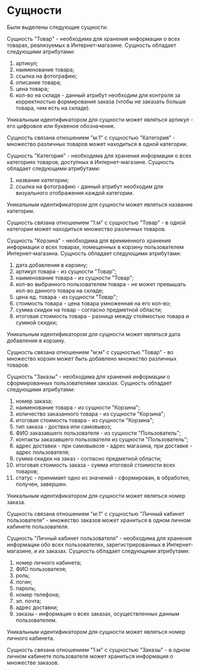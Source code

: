 # Сущности

Были выделены следующие сущности:

Сущность "Товар" - необходима для хранения информации о всех товарах, реализуемых в Интернет-магазине. Сущность обладает следующими атрибутами: 
1. артикул;
2. наименование товара; 
3. ссылка на фотографию;
4. описание товара;
5. цена товара;
6. кол-во на складе - данный атрибут необходим для контроля за корректностью формирования заказа (чтобы не заказать больше товара, чем есть на складе).


Уникальным идентификатором для сущности может являться артикул - его цифровое или буквеное обозначение. 


Сущность связана отношением "м:1" с сущностью "Категория" - множество различных товаров может находиться в одной категории.  


Сущность "Категория" - необходима для хранения информации о всех категориях товаров, доступных в Интернет-магазине. Сущность обладает следующими атрибутами:
1. название категории;
2. ссылка на фотографию - данный атрибут необходим для визуального отображения каждой категории.


Уникальным идентификатором для сущности может являться название категории. 


Сущность связана отношением "1:м" с сущностью "Товар" - в одной категории может находиться множество различных товаров. 


Сущность "Корзина" - необходима для времменного хранения информации о всех товарах, помещенных в корзину пользователем Интернет-магазина. Сущность обладает следующими атрибутами:
1. дата добавления в карзину;
2. артикул товара - из сущности "Товар";
3. наименование товара - из сущности "Товар";
4. кол-во выбранного пользователем товара - не может превышать кол-во данного товара на складе;
5. цена ед. товара - из сущности "Товар";
6. стоимость товара - цена товара умноженная на его кол-во;
7. сумма скидки на товар - согласно предметной области;
8. итоговая стоимость товара - разница между стоймостью товара и суммой скидки;


Уникальным идентификатором для сущности может являться дата добавления в корзину. 


Сущность связана отношением "м:м" с сущностью "Товар" - во множество корзин может быть добавлено множество различных товаров.


Сущность "Заказы" - необходима для хранения информации о сформированных пользователями заказах. Сущность обладает следующими атрибутами:
1. номер заказа;
2. наименование товара - из сущности "Корзина";
3. количество заказанного товара - из сущности "Корзина";
4. итоговая стоимость товара - из сущности "Корзина"; 
4. тип заказа - доствка или самовывоз;
5. ФИО заказавшего пользователя - из сущности "Пользователь";
6. контакты заказавшего пользователя из сущности "Пользователь";
7. адрес доставки - при самовывозе - адрес магазина, при доставке - адрес пользователя;
8. сумма скидки на заказ - согласно предметной области;
9. итоговая стоимость заказа - сумма итоговой стоимости всех товаров;
10. статус - принимает одно из значений - сформирован, в обработке, получен, завершен.


Уникальным идентификатором для сущности может являться номер заказа. 


Сущность связана отношением "м:1" с сущностью "Личный кабинет пользователя" - множество заказов может храниться в одном личном кабинете пользователя.


Сущность "Личный кабинет пользователя" - необходима для хранения информации обо всех пользователях, зарегистрированных в Интернет-магазине, и их заказах. Сущность обладает следующими атрибутами:
1. номер личного кабинета;
2. ФИО пользователя;
3. роль;
4. логин;
5. пароль;
6. номер телефона;
7. эл. почта;
8. адрес доставки;
9. заказы - информация о всех заказах, осуществленных данным пользователем. 


Уникальным идентификатором для сущности может являться номер личного кабинета. 


Сущность связана отношением "1:м" с сущностью "Заказы" - в одном личном кабинете пользователя может храниться информация о множестве заказов.
